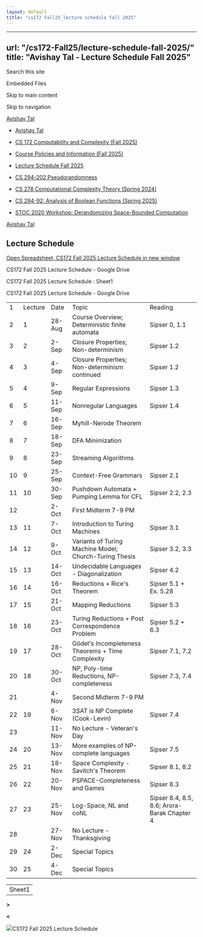```yaml
---
layout: default
title: "cs172 Fall25_lecture schedule fall 2025"
---
```


---
url: "/cs172-Fall25/lecture-schedule-fall-2025/"
title: "Avishay Tal - Lecture Schedule Fall 2025"
---

Search this site

Embedded Files

Skip to main content

Skip to navigation

[Avishay Tal](/avishay-tal/)

- [Avishay Tal](/avishay-tal/)

- [CS 172 Computability and Complexity (Fall 2025)](/cs172-Fall25/)





- [Course Policies and Information (Fall 2025)](/cs172-Fall25/course-policies-and-information-fall-2025/)

- [Lecture Schedule Fall 2025](/cs172-Fall25/lecture-schedule-fall-2025/)


- [CS 294-202 Pseudorandomness](/pseudorandomness/)

- [CS 278 Computational Complexity Theory (Spring 2024)](/cs-278-computational-complexity-theory-spring-2024/)

- [CS 294-92: Analysis of Boolean Functions (Spring 2025)](/cs-294-92-analysis-of-boolean-functions-spring-2025/)

- [STOC 2020 Workshop: Derandomizing Space-Bounded Computation](/stoc-2020-workshop-derandomizing-space-bounded-computation/)


[Avishay Tal](/avishay-tal/)

## Lecture Schedule

[Open Spreadsheet, CS172 Fall 2025 Lecture Schedule in new window](https://drive.google.com/open?id=1u7MJUPbMGMED6z1xUB49WxcO42fR7kJuD9HeJRzR0ng "Open Spreadsheet, CS172 Fall 2025 Lecture Schedule in new window")

CS172 Fall 2025 Lecture Schedule - Google Drive

CS172 Fall 2025 Lecture Schedule : Sheet1

CS172 Fall 2025 Lecture Schedule - Google Drive

|  |  |  |  |  |
| --- | --- | --- | --- | --- |
| 1 | Lecture | Date | Topic | Reading |
| 2 | 1 | 28-Aug | Course Overview; Deterministic finite automata | Sipser 0, 1.1 |
| 3 | 2 | 2-Sep | Closure Properties; Non-determinism | Sipser 1.2 |
| 4 | 3 | 4-Sep | Closure Properties; Non-determinism continued | Sipser 1.2 |
| 5 | 4 | 9-Sep | Regular Expressions | Sipser 1.3 |
| 6 | 5 | 11-Sep | Nonregular Languages | Sipser 1.4 |
| 7 | 6 | 16-Sep | Myhill-Nerode Theorem |  |
| 8 | 7 | 18-Sep | DFA Minimization |  |
| 9 | 8 | 23-Sep | Streaming Algorithms |  |
| 10 | 9 | 25-Sep | Context-Free Grammars | Sipser 2.1 |
| 11 | 10 | 30-Sep | Pushdown Automata + Pumping Lemma for CFL | Sipser 2.2, 2.3 |
| 12 |  | 2-Oct | First Midterm 7-9 PM |  |
| 13 | 11 | 7-Oct | Introduction to Turing Machines | Sipser 3.1 |
| 14 | 12 | 9-Oct | Variants of Turing Machine Model; Church-Turing Thesis | Sipser 3.2, 3.3 |
| 15 | 13 | 14-Oct | Undecidable Languages - Diagonalization | Sipser 4.2 |
| 16 | 14 | 16-Oct | Reductions + Rice's Theorem | Sipser 5.1 + Ex. 5.28 |
| 17 | 15 | 21-Oct | Mapping Reductions | Sipser 5.3 |
| 18 | 16 | 23-Oct | Turing Reductions + Post Correspondence Problem | Sipser 5.2 + 6.3 |
| 19 | 17 | 28-Oct | Gödel's Incompleteness Theorems + Time Complexity | Sipser 7.1, 7.2 |
| 20 | 18 | 30-Oct | NP, Poly-time Reductions, NP-completeness | Sipser 7.3, 7.4 |
| 21 |  | 4-Nov | Second Midterm 7-9 PM |  |
| 22 | 19 | 6-Nov | 3SAT is NP Complete (Cook-Levin) | Sipser 7.4 |
| 23 |  | 11-Nov | No Lecture - Veteran's Day |  |
| 24 | 20 | 13-Nov | More examples of NP-complete languages | Sipser 7.5 |
| 25 | 21 | 18-Nov | Space Complexity - Savitch's Theorem | Sipser 8.1, 8.2 |
| 26 | 22 | 20-Nov | PSPACE-Completeness and Games | Sipser 8.3 |
| 27 | 23 | 25-Nov | Log-Space, NL and coNL | Sipser 8.4, 8.5, 8.6; Arora-Barak Chapter 4 |
| 28 |  | 27-Nov | No Lecture - Thanksgiving |  |
| 29 | 24 | 2-Dec | Special Topics |  |
| 30 | 25 | 4-Dec | Special Topics |  |

|     |
| --- |
| Sheet1 |

**>**

**<**

![](https://www.gstatic.com/images/icons/material/product/1x/sheets_32dp.png)CS172 Fall 2025 Lecture Schedule




